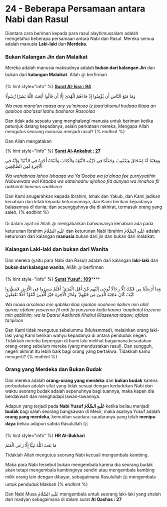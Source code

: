 # 24 - Beberapa Persamaan antara Nabi dan Rasul

Diantara cara beriman kepada para rasul alayhimussalam adalah mengetahui beberapa persamaan antara Nabi dan Rasul. Mereka semua adalah manusia **Laki-laki** dan **Merdeka.**

### Bukan Kalangan Jin dan Malaikat

Mereka adalah manusia maksudnya adalah **bukan dari kalangan Jin** dan bukan dari **kalangan Malaikat**. Allah ﷻ berfirman

{% hint style="info" %}
****[**Surat Al-Isra : 94**](https://appngaji.com/al-isra/ayat-94/)****

وَمَا مَنَعَ النَّاسَ أَن يُؤْمِنُوا إِذْ جَاءَهُمُ الْهُدَىٰ إِلَّا أَن قَالُوا أَبَعَثَ اللَّهُ بَشَرًا رَّسُولًا

_Wa maa mana'an naasa any yu'minooo iz jaaa'ahumul hudaaa illaaa an qaalooo aba'asal laahu basharar Rasoolaa_

Dan tidak ada sesuatu yang menghalangi manusia untuk beriman ketika petunjuk datang kepadanya, selain perkataan mereka, Mengapa Allah mengutus seorang manusia menjadi rasul?
{% endhint %}

Dan Allah mengatakan

{% hint style="info" %}
****[**Surat Al-Ankabut : 27**](https://appngaji.com/al-ankabut/ayat-27/)****

وَوَهَبْنَا لَهُ إِسْحَاقَ وَيَعْقُوبَ وَجَعَلْنَا فِي ذُرِّيَّتِهِ النُّبُوَّةَ وَالْكِتَابَ وَآتَيْنَاهُ أَجْرَهُ فِي الدُّنْيَا ۖ وَإِنَّهُ فِي الْآخِرَةِ لَمِنَ الصَّالِحِينَ

_Wa wahabnaa lahoo Ishaaqa wa Ya'Qooba wa ja'alnaa fee zurriyyatihin Nubuwwata wal Kitaaba wa aatainaahu ajrahoo fid dunyaa wa innahoo fil aakhirati laminas saaliheen_&#x20;

Dan Kami anugerahkan kepada Ibrahim, Ishak dan Yakub, dan Kami jadikan kenabian dan kitab kepada keturunannya, dan Kami berikan kepadanya balasannya di dunia; dan sesungguhnya dia di akhirat, termasuk orang yang saleh.
{% endhint %}

Di dalam ayat ini Allah ﷻ mengabarkan bahwasanya kenabian ada pada keturunan Ibrahim عَلَيهِ السَّلَامُ dan keturunan Nabi Ibrahim عَلَيهِ السَّلَامُ adalah keturunan dari kalangan **manusia** bukan dari jin dan bukan dari malaikat.

### Kalangan Laki-laki dan bukan dari Wanita

Dan mereka (yaitu para Nabi dan Rasul) adalah dari kalangan **laki-laki** dan **bukan dari kalangan wanita**, Allāh ﷻ berfirman

{% hint style="info" %}
[**Surat Yusuf : 109**](https://appngaji.com/yusuf/ayat-109/)****

وَمَا أَرْسَلْنَا مِن قَبْلِكَ إِلَّا رِجَالًا نُّوحِي إِلَيْهِم مِّنْ أَهْلِ الْقُرَىٰ ۗ أَفَلَمْ يَسِيرُوا فِي الْأَرْضِ فَيَنظُرُوا كَيْفَ كَانَ عَاقِبَةُ الَّذِينَ مِن قَبْلِهِمْ ۗ وَلَدَارُ الْآخِرَةِ خَيْرٌ لِّلَّذِينَ اتَّقَوْا ۗ أَفَلَا تَعْقِلُونَ

_Wa maaa arsalnaa min qablika illaa rijaalan nooheee ilaihim min ahlil quraa; afalam yaseeroo fil ardi fa yanzuroo kaifa kaana 'aaqibatul lazeena min qablihim; wa la Daarul Aakhirati Khairul lillazeenat taqaw; afalaa ta'qiloon_&#x20;

Dan Kami tidak mengutus sebelummu (Muhammad), melainkan orang laki-laki yang Kami berikan wahyu kepadanya di antara penduduk negeri. Tidakkah mereka bepergian di bumi lalu melihat bagaimana kesudahan orang-orang sebelum mereka (yang mendustakan rasul). Dan sungguh, negeri akhirat itu lebih baik bagi orang yang bertakwa. Tidakkah kamu mengerti?
{% endhint %}

### Orang yang Merdeka dan Bukan Budak

Dan mereka adalah **orang-orang yang merdeka** dan **bukan budak** karena perbudakan adalah sifat yang tidak sesuai dengan kedudukan Nabi dan waktu seorang budak adalah sepenuhnya bagi tuannya, maka kapan dia berdakwah dan menghadapi lawan-lawannya.&#x20;

Adapun yang terjadi pada **Nabi Yusuf عَلَيهِ السَّلَامُ** ketika beliau menjadi **budak** bagi salah seorang bangsawan di Mesir, maka asalnya Yusuf adalah **orang yang merdeka**, kemudian saudara-saudaranya yang telah **menipu daya** beliau adapun sabda Rasulullah ﷺ

{% hint style="info" %}
**HR Al-Bukhari**

مَا بَعَثَ اللَّهُ نَبِيًّا إِلَّا رَعَى الْغَنَمَ

Tidaklah Allah mengutus seorang Nabi kecuali mengembala kambing.

Maka para Nabi tersebut bukan mengembala karena dia seorang budak akan tetapi mengembala kambingnya sendiri atau mengembala kambing milik orang lain dengan dibayar, sebagaimana Rasulullah ﷺ mengembala untuk penduduk Makkah&#x20;
{% endhint %}

Dan Nabi Musa عَلَيهِ السَّلَامُ mengembala untuk seorang laki-laki yang shaleh dari madyan sebagaimana di dalam surat **Al Qashas : 27**

